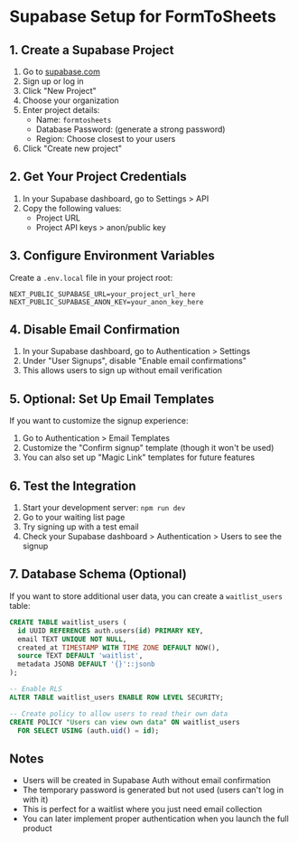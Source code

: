 # Supabase Setup for FormToSheets

## 1. Create a Supabase Project

1. Go to [supabase.com](https://supabase.com)
2. Sign up or log in
3. Click "New Project"
4. Choose your organization
5. Enter project details:
   - Name: `formtosheets`
   - Database Password: (generate a strong password)
   - Region: Choose closest to your users
6. Click "Create new project"

## 2. Get Your Project Credentials

1. In your Supabase dashboard, go to Settings > API
2. Copy the following values:
   - Project URL
   - Project API keys > anon/public key

## 3. Configure Environment Variables

Create a `.env.local` file in your project root:

```env
NEXT_PUBLIC_SUPABASE_URL=your_project_url_here
NEXT_PUBLIC_SUPABASE_ANON_KEY=your_anon_key_here
```

## 4. Disable Email Confirmation

1. In your Supabase dashboard, go to Authentication > Settings
2. Under "User Signups", disable "Enable email confirmations"
3. This allows users to sign up without email verification

## 5. Optional: Set Up Email Templates

If you want to customize the signup experience:

1. Go to Authentication > Email Templates
2. Customize the "Confirm signup" template (though it won't be used)
3. You can also set up "Magic Link" templates for future features

## 6. Test the Integration

1. Start your development server: `npm run dev`
2. Go to your waiting list page
3. Try signing up with a test email
4. Check your Supabase dashboard > Authentication > Users to see the signup

## 7. Database Schema (Optional)

If you want to store additional user data, you can create a `waitlist_users` table:

```sql
CREATE TABLE waitlist_users (
  id UUID REFERENCES auth.users(id) PRIMARY KEY,
  email TEXT UNIQUE NOT NULL,
  created_at TIMESTAMP WITH TIME ZONE DEFAULT NOW(),
  source TEXT DEFAULT 'waitlist',
  metadata JSONB DEFAULT '{}'::jsonb
);

-- Enable RLS
ALTER TABLE waitlist_users ENABLE ROW LEVEL SECURITY;

-- Create policy to allow users to read their own data
CREATE POLICY "Users can view own data" ON waitlist_users
  FOR SELECT USING (auth.uid() = id);
```

## Notes

- Users will be created in Supabase Auth without email confirmation
- The temporary password is generated but not used (users can't log in with it)
- This is perfect for a waitlist where you just need email collection
- You can later implement proper authentication when you launch the full product
